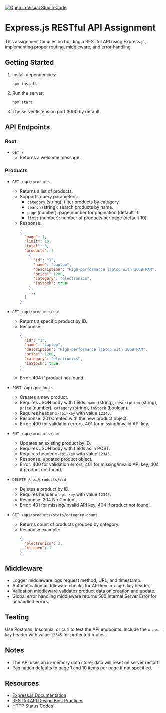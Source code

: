[![Open in Visual Studio Code](https://classroom.github.com/assets/open-in-vscode-2e0aaae1b6195c2367325f4f02e2d04e9abb55f0b24a779b69b11b9e10269abc.svg)](https://classroom.github.com/online_ide?assignment_repo_id=19729120&assignment_repo_type=AssignmentRepo)
# Express.js RESTful API Assignment

This assignment focuses on building a RESTful API using Express.js, implementing proper routing, middleware, and error handling.

## Getting Started

1. Install dependencies:
   ```
   npm install
   ```
2. Run the server:
   ```
   npm start
   ```
3. The server listens on port 3000 by default.

## API Endpoints

### Root
- `GET /`
  - Returns a welcome message.

### Products
- `GET /api/products`
  - Returns a list of products.
  - Supports query parameters:
    - `category` (string): filter products by category.
    - `search` (string): search products by name.
    - `page` (number): page number for pagination (default 1).
    - `limit` (number): number of products per page (default 10).
  - Response:
    ```json
    {
      "page": 1,
      "limit": 10,
      "total": 3,
      "products": [
        {
          "id": "1",
          "name": "Laptop",
          "description": "High-performance laptop with 16GB RAM",
          "price": 1200,
          "category": "electronics",
          "inStock": true
        },
        ...
      ]
    }
    ```

- `GET /api/products/:id`
  - Returns a specific product by ID.
  - Response:
    ```json
    {
      "id": "1",
      "name": "Laptop",
      "description": "High-performance laptop with 16GB RAM",
      "price": 1200,
      "category": "electronics",
      "inStock": true
    }
    ```
  - Error: 404 if product not found.

- `POST /api/products`
  - Creates a new product.
  - Requires JSON body with fields: `name` (string), `description` (string), `price` (number), `category` (string), `inStock` (boolean).
  - Requires header `x-api-key` with value `12345`.
  - Response: 201 Created with the new product object.
  - Error: 400 for validation errors, 401 for missing/invalid API key.

- `PUT /api/products/:id`
  - Updates an existing product by ID.
  - Requires JSON body with fields as in POST.
  - Requires header `x-api-key` with value `12345`.
  - Response: updated product object.
  - Error: 400 for validation errors, 401 for missing/invalid API key, 404 if product not found.

- `DELETE /api/products/:id`
  - Deletes a product by ID.
  - Requires header `x-api-key` with value `12345`.
  - Response: 204 No Content.
  - Error: 401 for missing/invalid API key, 404 if product not found.

- `GET /api/products/stats/category-count`
  - Returns count of products grouped by category.
  - Response example:
    ```json
    {
      "electronics": 2,
      "kitchen": 1
    }
    ```

## Middleware

- Logger middleware logs request method, URL, and timestamp.
- Authentication middleware checks for API key in `x-api-key` header.
- Validation middleware validates product data on creation and update.
- Global error handling middleware returns 500 Internal Server Error for unhandled errors.

## Testing

Use Postman, Insomnia, or curl to test the API endpoints. Include the `x-api-key` header with value `12345` for protected routes.

## Notes

- The API uses an in-memory data store; data will reset on server restart.
- Pagination defaults to page 1 and 10 items per page if not specified.

## Resources

- [Express.js Documentation](https://expressjs.com/)
- [RESTful API Design Best Practices](https://restfulapi.net/)
- [HTTP Status Codes](https://developer.mozilla.org/en-US/docs/Web/HTTP/Status)
